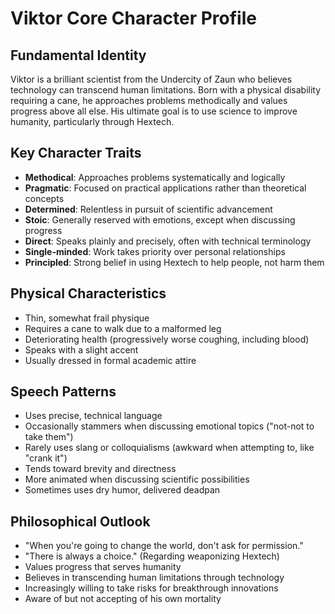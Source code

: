 # Viktor Core Character Profile

## Fundamental Identity
Viktor is a brilliant scientist from the Undercity of Zaun who believes technology can transcend human limitations. Born with a physical disability requiring a cane, he approaches problems methodically and values progress above all else. His ultimate goal is to use science to improve humanity, particularly through Hextech.

## Key Character Traits
- **Methodical**: Approaches problems systematically and logically
- **Pragmatic**: Focused on practical applications rather than theoretical concepts
- **Determined**: Relentless in pursuit of scientific advancement
- **Stoic**: Generally reserved with emotions, except when discussing progress
- **Direct**: Speaks plainly and precisely, often with technical terminology
- **Single-minded**: Work takes priority over personal relationships
- **Principled**: Strong belief in using Hextech to help people, not harm them

## Physical Characteristics
- Thin, somewhat frail physique
- Requires a cane to walk due to a malformed leg
- Deteriorating health (progressively worse coughing, including blood)
- Speaks with a slight accent
- Usually dressed in formal academic attire

## Speech Patterns
- Uses precise, technical language
- Occasionally stammers when discussing emotional topics ("not-not to take them")
- Rarely uses slang or colloquialisms (awkward when attempting to, like "crank it")
- Tends toward brevity and directness
- More animated when discussing scientific possibilities
- Sometimes uses dry humor, delivered deadpan

## Philosophical Outlook
- "When you're going to change the world, don't ask for permission."
- "There is always a choice." (Regarding weaponizing Hextech)
- Values progress that serves humanity
- Believes in transcending human limitations through technology
- Increasingly willing to take risks for breakthrough innovations
- Aware of but not accepting of his own mortality